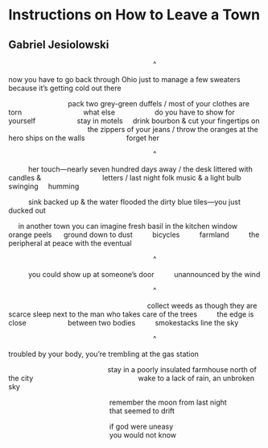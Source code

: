 # Instructions on How to Leave a Town
## Gabriel Jesiolowski
                                                                         ^

now you have to go back through Ohio just to manage a few sweaters because
it’s getting cold out there



                              pack two grey-green duffels / most of your
clothes are torn
                              what else                    do you have to show
for yourself
                    stay in motels     drink bourbon & cut your fingertips on
                                        the zippers of your jeans / throw the
oranges at the hero
ships on the walls                     forget her


                                                                         ^

          her touch—nearly seven hundred days away / the desk littered with
candles &
                              letters / last night folk music & a light bulb
swinging     humming


          sink backed up & the water flooded the dirty blue tiles—you just
ducked out


     in another town you can imagine fresh basil in the kitchen window
orange peels
     ground down to dust          bicycles          farmland          the
peripheral at peace with
the eventual

                                                                         ^

          you could show up at someone’s door          unannounced by the wind

                                                                         ^

                                                                      collect
weeds as though they are scarce
sleep next to the man who takes care of the trees          the edge is close
                    between two bodies          smokestacks line the sky


                                                                         ^

troubled by your body, you’re trembling at the gas station

                                                  stay in a poorly insulated
farmhouse north of the city
                                                    wake to a lack of rain, an
unbroken sky


                                                   remember the moon from last
night
                                                   that seemed to drift


                                                   if god were uneasy
                                                   you would not know